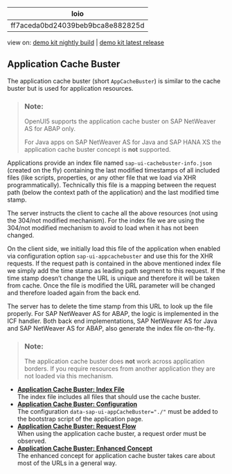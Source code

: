 <!-- loioff7aceda0bd24039beb9bca8e882825d -->

| loio |
| -----|
| ff7aceda0bd24039beb9bca8e882825d |

<div id="loio">

view on: [demo kit nightly build](https://openui5nightly.hana.ondemand.com/#/topic/ff7aceda0bd24039beb9bca8e882825d) | [demo kit latest release](https://openui5.hana.ondemand.com/#/topic/ff7aceda0bd24039beb9bca8e882825d)</div>

## Application Cache Buster

The application cache buster \(short `AppCacheBuster`\) is similar to the cache buster but is used for application resources.

> ### Note:  
> OpenUI5 supports the application cache buster on SAP NetWeaver AS for ABAP only.
> 
> For Java apps on SAP NetWeaver AS for Java and SAP HANA XS the application cache buster concept is **not** supported.

Applications provide an index file named `sap-ui-cachebuster-info.json` \(created on the fly\) containing the last modified timestamps of all included files \(like scripts, properties, or any other file that we load via XHR programmatically\). Technically this file is a mapping between the request path \(below the context path of the application\) and the last modified time stamp.

The server instructs the client to cache all the above resources \(not using the 304/not modified mechanism\). For the index file we are using the 304/not modified mechanism to avoid to load when it has not been changed.

On the client side, we initially load this file of the application when enabled via configuration option `sap-ui-appcachebuster` and use this for the XHR requests. If the request path is contained in the above mentioned index file we simply add the time stamp as leading path segment to this request. If the time stamp doesn’t change the URL is unique and therefore it will be taken from cache. Once the file is modified the URL parameter will be changed and therefore loaded again from the back end.

The server has to delete the time stamp from this URL to look up the file properly. For SAP NetWeaver AS for ABAP, the logic is implemented in the ICF handler. Both back end implementations, SAP NetWeaver AS for Java and SAP NetWeaver AS for ABAP, also generate the index file on-the-fly.

> ### Note:  
> The application cache buster does **not** work across application borders. If you require resources from another application they are not loaded via this mechanism.

-   **[Application Cache Buster: Index File](Application_Cache_Buster_Index_File_fef5340.md "The index file includes all files that should use the cache buster.")**  
The index file includes all files that should use the cache buster.
-   **[Application Cache Buster: Configuration](Application_Cache_Buster_Configuration_c1c3e2f.md "The configuration data-sap-ui-appCacheBuster=&quot;./&quot; must be added to
		the bootstrap script of the application page.")**  
The configuration `data-sap-ui-appCacheBuster="./"` must be added to the bootstrap script of the application page.
-   **[Application Cache Buster: Request Flow](Application_Cache_Buster_Request_Flow_d415dd8.md "When using the application cache buster, a request order must be observed.")**  
When using the application cache buster, a request order must be observed.
-   **[Application Cache Buster: Enhanced Concept](Application_Cache_Buster_Enhanced_Concept_94e0c33.md "The enhanced concept for application cache buster takes care about most of the URLs in a
		general way.")**  
The enhanced concept for application cache buster takes care about most of the URLs in a general way.

